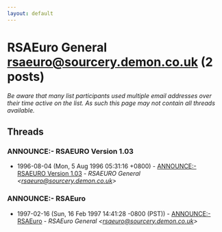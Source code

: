 ```yaml
---
layout: default
---
```


# RSAEuro General <rsaeuro@sourcery.demon.co.uk> (2 posts)

_Be aware that many list participants used multiple email addresses over their time active on the list. As such this page may not contain all threads available._

## Threads

### ANNOUNCE:- RSAEURO Version 1.03
+ 1996-08-04 (Mon, 5 Aug 1996 05:31:16 +0800) - [ANNOUNCE:- RSAEURO Version 1.03](/archive/1996/08/f094dcf0c12ed72c98b3ec6ed7493d597edced01031bb632cbccc07398764105) - _RSAEURO General \<rsaeuro@sourcery.demon.co.uk\>_

### ANNOUNCE:- RSAEuro
+ 1997-02-16 (Sun, 16 Feb 1997 14:41:28 -0800 (PST)) - [ANNOUNCE:- RSAEuro](/archive/1997/02/2b1b30d246fa5ba33d9fa52f296f98711eb9a563525e3c96a2563e0a947ef104) - _RSAEuro General \<rsaeuro@sourcery.demon.co.uk\>_

